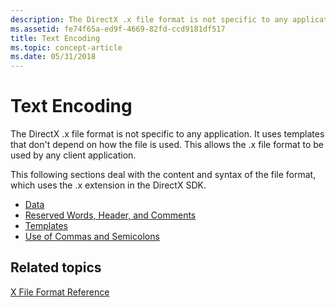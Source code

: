 ```yaml
---
description: The DirectX .x file format is not specific to any application. It uses templates that don't depend on how the file is used. This allows the .x file format to be used by any client application.
ms.assetid: fe74f65a-ed9f-4669-82fd-ccd9181df517
title: Text Encoding
ms.topic: concept-article
ms.date: 05/31/2018
---
```


# Text Encoding

The DirectX .x file format is not specific to any application. It uses templates that don't depend on how the file is used. This allows the .x file format to be used by any client application.

This following sections deal with the content and syntax of the file format, which uses the .x extension in the DirectX SDK.

-   [Data](dx9-graphics-reference-x-file-textencoding-data.md)
-   [Reserved Words, Header, and Comments](reserved-words--header--and-comments.md)
-   [Templates](dx9-graphics-reference-x-file-textencoding-templates.md)
-   [Use of Commas and Semicolons](use-of-commas-and-semicolons.md)

## Related topics

<dl> <dt>

[X File Format Reference](dx9-graphics-reference-x-file-format.md)
</dt> </dl>

 

 



